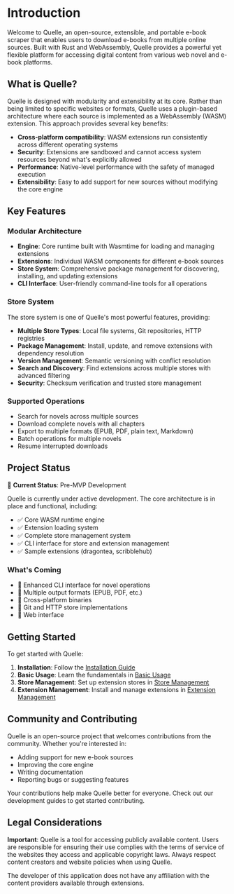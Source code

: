 # Introduction

Welcome to Quelle, an open-source, extensible, and portable e-book scraper that enables users to download e-books from multiple online sources. Built with Rust and WebAssembly, Quelle provides a powerful yet flexible platform for accessing digital content from various web novel and e-book platforms.

## What is Quelle?

Quelle is designed with modularity and extensibility at its core. Rather than being limited to specific websites or formats, Quelle uses a plugin-based architecture where each source is implemented as a WebAssembly (WASM) extension. This approach provides several key benefits:

- **Cross-platform compatibility**: WASM extensions run consistently across different operating systems
- **Security**: Extensions are sandboxed and cannot access system resources beyond what's explicitly allowed
- **Performance**: Native-level performance with the safety of managed execution
- **Extensibility**: Easy to add support for new sources without modifying the core engine

## Key Features

### Modular Architecture
- **Engine**: Core runtime built with Wasmtime for loading and managing extensions
- **Extensions**: Individual WASM components for different e-book sources
- **Store System**: Comprehensive package management for discovering, installing, and updating extensions
- **CLI Interface**: User-friendly command-line tools for all operations

### Store System
The store system is one of Quelle's most powerful features, providing:

- **Multiple Store Types**: Local file systems, Git repositories, HTTP registries
- **Package Management**: Install, update, and remove extensions with dependency resolution
- **Version Management**: Semantic versioning with conflict resolution
- **Search and Discovery**: Find extensions across multiple stores with advanced filtering
- **Security**: Checksum verification and trusted store management

### Supported Operations
- Search for novels across multiple sources
- Download complete novels with all chapters
- Export to multiple formats (EPUB, PDF, plain text, Markdown)
- Batch operations for multiple novels
- Resume interrupted downloads

## Project Status

🚧 **Current Status**: Pre-MVP Development

Quelle is currently under active development. The core architecture is in place and functional, including:

- ✅ Core WASM runtime engine
- ✅ Extension loading system
- ✅ Complete store management system
- ✅ CLI interface for store and extension management
- ✅ Sample extensions (dragontea, scribblehub)

### What's Coming
- 🔄 Enhanced CLI interface for novel operations
- 🔄 Multiple output formats (EPUB, PDF, etc.)
- 🔄 Cross-platform binaries
- 🔄 Git and HTTP store implementations
- 🔄 Web interface

## Getting Started

To get started with Quelle:

1. **Installation**: Follow the [Installation Guide](./installation.md)
2. **Basic Usage**: Learn the fundamentals in [Basic Usage](./basic-usage.md)
3. **Store Management**: Set up extension stores in [Store Management](./store/management.md)
4. **Extension Management**: Install and manage extensions in [Extension Management](./store/extensions.md)

## Community and Contributing

Quelle is an open-source project that welcomes contributions from the community. Whether you're interested in:

- Adding support for new e-book sources
- Improving the core engine
- Writing documentation
- Reporting bugs or suggesting features

Your contributions help make Quelle better for everyone. Check out our development guides to get started contributing.

## Legal Considerations

**Important**: Quelle is a tool for accessing publicly available content. Users are responsible for ensuring their use complies with the terms of service of the websites they access and applicable copyright laws. Always respect content creators and website policies when using Quelle.

The developer of this application does not have any affiliation with the content providers available through extensions.